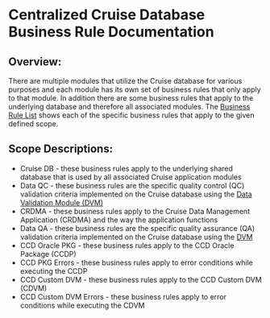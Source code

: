 # Centralized Cruise Database Business Rule Documentation

## Overview:
There are multiple modules that utilize the Cruise database for various purposes and each module has its own set of business rules that only apply to that module. In addition there are some business rules that apply to the underlying database and therefore all associated modules. The [Business Rule List](./Centralized%20Cruise%20Database%20-%20Business%20Rule%20List.xlsx) shows each of the specific business rules that apply to the given defined scope.

## Scope Descriptions:
-   Cruise DB - these business rules apply to the underlying shared database that is used by all associated Cruise application modules
-   Data QC - these business rules are the specific quality control (QC) validation criteria implemented on the Cruise database using the [Data Validation Module (DVM)](https://gitlab.pifsc.gov/centralized-data-tools/data-validation-module)
-   CRDMA - these business rules apply to the Cruise Data Management Application (CRDMA) and the way the application functions
-   Data QA - these business rules are the specific quality assurance (QA) validation criteria implemented on the Cruise database using the [DVM](https://gitlab.pifsc.gov/centralized-data-tools/data-validation-module)
-   CCD Oracle PKG - these business rules apply to the CCD Oracle Package (CCDP)
-   CCD PKG Errors - these business rules apply to error conditions while executing the CCDP
-   CCD Custom DVM - these business rules apply to the CCD Custom DVM (CDVM)
-   CCD Custom DVM Errors - these business rules apply to error conditions while executing the CDVM
